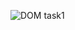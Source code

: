![DOM task1](https://github.com/dim4ik1985/https://github.com/dim4ik1985/DOM_task1/actions/workflows/web.yml/badge.svg)
